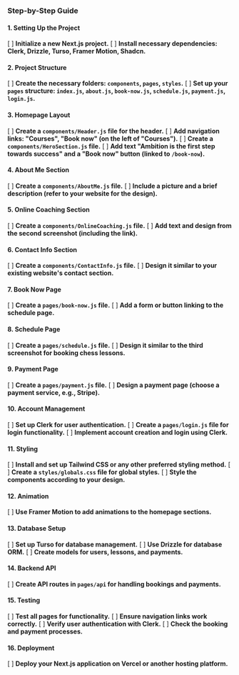 ### Step-by-Step Guide

#### 1. Setting Up the Project

[ ] **Initialize a new Next.js project.**
[ ] **Install necessary dependencies: Clerk, Drizzle, Turso, Framer Motion, Shadcn.**

#### 2. Project Structure

[ ] **Create the necessary folders: `components`, `pages`, `styles`.**
[ ] **Set up your `pages` structure: `index.js`, `about.js`, `book-now.js`, `schedule.js`, `payment.js`, `login.js`.**

#### 3. Homepage Layout

[ ] **Create a `components/Header.js` file for the header.**
[ ] **Add navigation links: "Courses", "Book now" (on the left of "Courses").**
[ ] **Create a `components/HeroSection.js` file.**
[ ] **Add text "Ambition is the first step towards success" and a "Book now" button (linked to `/book-now`).**

#### 4. About Me Section

[ ] **Create a `components/AboutMe.js` file.**
[ ] **Include a picture and a brief description (refer to your website for the design).**

#### 5. Online Coaching Section

[ ] **Create a `components/OnlineCoaching.js` file.**
[ ] **Add text and design from the second screenshot (including the link).**

#### 6. Contact Info Section

[ ] **Create a `components/ContactInfo.js` file.**
[ ] **Design it similar to your existing website's contact section.**

#### 7. Book Now Page

[ ] **Create a `pages/book-now.js` file.**
[ ] **Add a form or button linking to the schedule page.**

#### 8. Schedule Page

[ ] **Create a `pages/schedule.js` file.**
[ ] **Design it similar to the third screenshot for booking chess lessons.**

#### 9. Payment Page

[ ] **Create a `pages/payment.js` file.**
[ ] **Design a payment page (choose a payment service, e.g., Stripe).**

#### 10. Account Management

[ ] **Set up Clerk for user authentication.**
[ ] **Create a `pages/login.js` file for login functionality.**
[ ] **Implement account creation and login using Clerk.**

#### 11. Styling

[ ] **Install and set up Tailwind CSS or any other preferred styling method.**
[ ] **Create a `styles/globals.css` file for global styles.**
[ ] **Style the components according to your design.**

#### 12. Animation

[ ] **Use Framer Motion to add animations to the homepage sections.**

#### 13. Database Setup

[ ] **Set up Turso for database management.**
[ ] **Use Drizzle for database ORM.**
[ ] **Create models for users, lessons, and payments.**

#### 14. Backend API

[ ] **Create API routes in `pages/api` for handling bookings and payments.**

#### 15. Testing

[ ] **Test all pages for functionality.**
[ ] **Ensure navigation links work correctly.**
[ ] **Verify user authentication with Clerk.**
[ ] **Check the booking and payment processes.**

#### 16. Deployment

[ ] **Deploy your Next.js application on Vercel or another hosting platform.**
